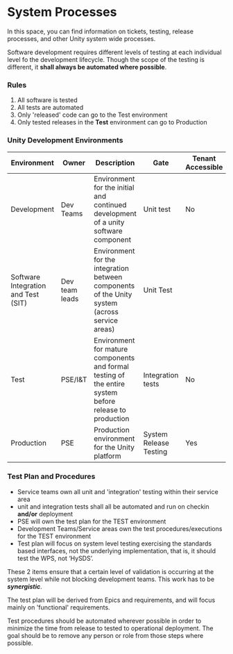 # System Processes

In this space, you can find information on tickets, testing, release processes, and other Unity system wide processes.



Software development requires different levels of testing at each individual level fo the development lifecycle. Though the scope of the testing is different, it **shall always be automated where possible**.

### Rules

1. All software is tested
2. All tests are automated
3. Only 'released' code can go to the Test environment
4. Only tested releases in the **Test** environment can go to Production

### Unity Development Environments

<table><thead><tr><th>Environment</th><th width="171">Owner</th><th>Description</th><th>Gate</th><th>Tenant Accessible</th></tr></thead><tbody><tr><td>Development</td><td>Dev Teams</td><td>Environment for the initial and continued development of a unity software component</td><td>Unit test</td><td>No</td></tr><tr><td>Software Integration and Test (SIT)</td><td>Dev team leads</td><td>Environment for the integration between components of the Unity system (across service areas)</td><td>Unit Test</td><td></td></tr><tr><td>Test</td><td>PSE/I&#x26;T</td><td>Environment for mature components and formal testing of the entire system before release to production</td><td>Integration tests</td><td>No</td></tr><tr><td>Production</td><td>PSE</td><td>Production environment for the Unity platform</td><td>System Release Testing</td><td>Yes</td></tr></tbody></table>

### Test Plan and Procedures

* Service teams own all unit and 'integration' testing within their service area
* unit and integration tests shall all be automated and run on checkin **and/or** deployment
* PSE will own the test plan for the TEST environment
* Development Teams/Service areas own the test procedures/executions for the TEST environment
* Test plan will focus on system level testing exercising the standards based interfaces, not the underlying implementation, that is, it should test the WPS, not ‘HySDS’.

These 2 items ensure that a certain level of validation is occurring at the system level while not blocking development teams. This work has to be _**synergistic**_.

The test plan will be derived from Epics and requirements, and will focus mainly on 'functional' requirements.

Test procedures should be automated wherever possible in order to minimize the time from release to tested to operational deployment. The goal should be to remove any person or role from those steps where possible.
